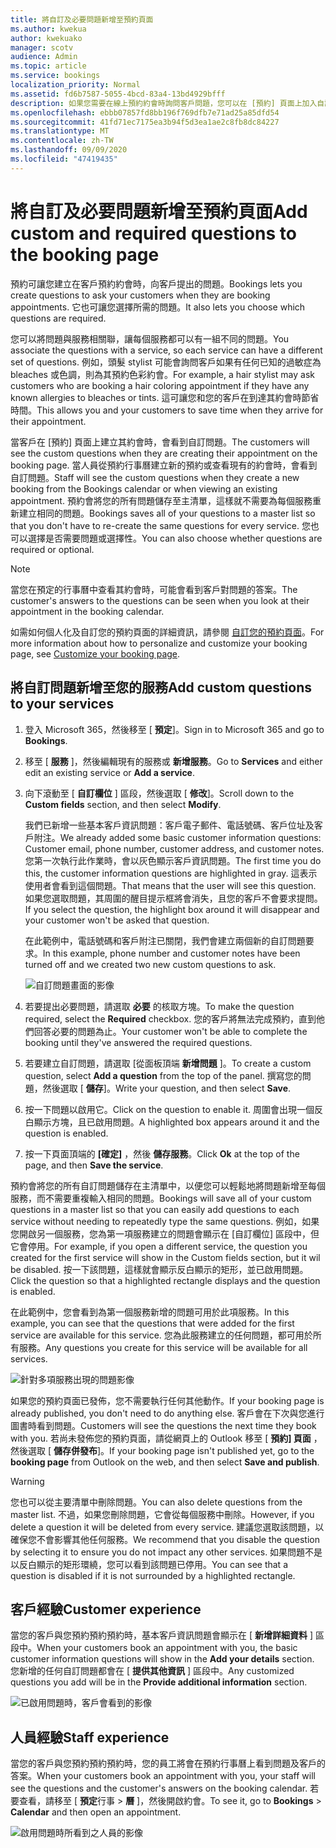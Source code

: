 ```yaml
---
title: 將自訂及必要問題新增至預約頁面
ms.author: kwekua
author: kwekuako
manager: scotv
audience: Admin
ms.topic: article
ms.service: bookings
localization_priority: Normal
ms.assetid: fd6b7587-5055-4bcd-83a4-13bd4929bfff
description: 如果您需要在線上預約約會時詢問客戶問題，您可以在 [預約] 頁面上加入自訂問題及必要的問題。
ms.openlocfilehash: ebbb07857fd8bb196f769dfb7e71ad25a85dfd54
ms.sourcegitcommit: 41fd71ec7175ea3b94f5d3ea1ae2c8fb8dc84227
ms.translationtype: MT
ms.contentlocale: zh-TW
ms.lasthandoff: 09/09/2020
ms.locfileid: "47419435"
---
```

# <a name="add-custom-and-required-questions-to-the-booking-page"></a><span data-ttu-id="50e69-103">將自訂及必要問題新增至預約頁面</span><span class="sxs-lookup"><span data-stu-id="50e69-103">Add custom and required questions to the booking page</span></span>

<span data-ttu-id="50e69-104">預約可讓您建立在客戶預約約會時，向客戶提出的問題。</span><span class="sxs-lookup"><span data-stu-id="50e69-104">Bookings lets you create questions to ask your customers when they are booking appointments.</span></span> <span data-ttu-id="50e69-105">它也可讓您選擇所需的問題。</span><span class="sxs-lookup"><span data-stu-id="50e69-105">It also lets you choose which questions are required.</span></span>

<span data-ttu-id="50e69-106">您可以將問題與服務相關聯，讓每個服務都可以有一組不同的問題。</span><span class="sxs-lookup"><span data-stu-id="50e69-106">You associate the questions with a service, so each service can have a different set of questions.</span></span> <span data-ttu-id="50e69-107">例如，頭髮 stylist 可能會詢問客戶如果有任何已知的過敏症為 bleaches 或色調，則為其預約色彩約會。</span><span class="sxs-lookup"><span data-stu-id="50e69-107">For example, a hair stylist may ask customers who are booking a hair coloring appointment if they have any known allergies to bleaches or tints.</span></span> <span data-ttu-id="50e69-108">這可讓您和您的客戶在到達其約會時節省時間。</span><span class="sxs-lookup"><span data-stu-id="50e69-108">This allows you and your customers to save time when they arrive for their appointment.</span></span>

<span data-ttu-id="50e69-109">當客戶在 [預約] 頁面上建立其約會時，會看到自訂問題。</span><span class="sxs-lookup"><span data-stu-id="50e69-109">The customers will see the custom questions when they are creating their appointment on the booking page.</span></span> <span data-ttu-id="50e69-110">當人員從預約行事曆建立新的預約或查看現有的約會時，會看到自訂問題。</span><span class="sxs-lookup"><span data-stu-id="50e69-110">Staff will see the custom questions when they create a new booking from the Bookings calendar or when viewing an existing appointment.</span></span> <span data-ttu-id="50e69-111">預約會將您的所有問題儲存至主清單，這樣就不需要為每個服務重新建立相同的問題。</span><span class="sxs-lookup"><span data-stu-id="50e69-111">Bookings saves all of your questions to a master list so that you don't have to re-create the same questions for every service.</span></span> <span data-ttu-id="50e69-112">您也可以選擇是否需要問題或選擇性。</span><span class="sxs-lookup"><span data-stu-id="50e69-112">You can also choose whether questions are required or optional.</span></span>

> [!NOTE]
> <span data-ttu-id="50e69-113">當您在預定的行事曆中查看其約會時，可能會看到客戶對問題的答案。</span><span class="sxs-lookup"><span data-stu-id="50e69-113">The customer's answers to the questions can be seen when you look at their appointment in the booking calendar.</span></span>

<span data-ttu-id="50e69-114">如需如何個人化及自訂您的預約頁面的詳細資訊，請參閱 [自訂您的預約頁面](customize-booking-page.md)。</span><span class="sxs-lookup"><span data-stu-id="50e69-114">For more information about how to personalize and customize your booking page, see [Customize your booking page](customize-booking-page.md).</span></span>

## <a name="add-custom-questions-to-your-services"></a><span data-ttu-id="50e69-115">將自訂問題新增至您的服務</span><span class="sxs-lookup"><span data-stu-id="50e69-115">Add custom questions to your services</span></span>

1. <span data-ttu-id="50e69-116">登入 Microsoft 365，然後移至 [ **預定**]。</span><span class="sxs-lookup"><span data-stu-id="50e69-116">Sign in to Microsoft 365 and go to **Bookings**.</span></span>

1. <span data-ttu-id="50e69-117">移至 [ **服務** ]，然後編輯現有的服務或 **新增服務**。</span><span class="sxs-lookup"><span data-stu-id="50e69-117">Go to **Services** and either edit an existing service or **Add a service**.</span></span>

1. <span data-ttu-id="50e69-118">向下滾動至 [ **自訂欄位** ] 區段，然後選取 [ **修改**]。</span><span class="sxs-lookup"><span data-stu-id="50e69-118">Scroll down to the **Custom fields** section, and then select **Modify**.</span></span>

   <span data-ttu-id="50e69-119">我們已新增一些基本客戶資訊問題：客戶電子郵件、電話號碼、客戶位址及客戶附注。</span><span class="sxs-lookup"><span data-stu-id="50e69-119">We already added some basic customer information questions: Customer email, phone number, customer address, and customer notes.</span></span> <span data-ttu-id="50e69-120">您第一次執行此作業時，會以灰色顯示客戶資訊問題。</span><span class="sxs-lookup"><span data-stu-id="50e69-120">The first time you do this, the customer information questions are highlighted in gray.</span></span> <span data-ttu-id="50e69-121">這表示使用者會看到這個問題。</span><span class="sxs-lookup"><span data-stu-id="50e69-121">That means that the user will see this question.</span></span> <span data-ttu-id="50e69-122">如果您選取問題，其周圍的醒目提示框將會消失，且您的客戶不會要求提問。</span><span class="sxs-lookup"><span data-stu-id="50e69-122">If you select the question, the highlight box around it will disappear and your customer won't be asked that question.</span></span>

   <span data-ttu-id="50e69-123">在此範例中，電話號碼和客戶附注已關閉，我們會建立兩個新的自訂問題要求。</span><span class="sxs-lookup"><span data-stu-id="50e69-123">In this example, phone number and customer notes have been turned off and we created two new custom questions to ask.</span></span>

   ![自訂問題畫面的影像](../media/bookings-questions-custom-fields.png)

1. <span data-ttu-id="50e69-125">若要提出必要問題，請選取 **必要** 的核取方塊。</span><span class="sxs-lookup"><span data-stu-id="50e69-125">To make the question required, select the **Required** checkbox.</span></span> <span data-ttu-id="50e69-126">您的客戶將無法完成預約，直到他們回答必要的問題為止。</span><span class="sxs-lookup"><span data-stu-id="50e69-126">Your customer won't be able to complete the booking until they've answered the required questions.</span></span>

1. <span data-ttu-id="50e69-127">若要建立自訂問題，請選取 [從面板頂端 **新增問題** ]。</span><span class="sxs-lookup"><span data-stu-id="50e69-127">To create a custom question, select **Add a question** from the top of the panel.</span></span> <span data-ttu-id="50e69-128">撰寫您的問題，然後選取 [ **儲存**]。</span><span class="sxs-lookup"><span data-stu-id="50e69-128">Write your question, and then select **Save**.</span></span>

1. <span data-ttu-id="50e69-129">按一下問題以啟用它。</span><span class="sxs-lookup"><span data-stu-id="50e69-129">Click on the question to enable it.</span></span> <span data-ttu-id="50e69-130">周圍會出現一個反白顯示方塊，且已啟用問題。</span><span class="sxs-lookup"><span data-stu-id="50e69-130">A highlighted box appears around it and the question is enabled.</span></span>

1. <span data-ttu-id="50e69-131">按一下頁面頂端的 **[確定]** ，然後 **儲存服務**。</span><span class="sxs-lookup"><span data-stu-id="50e69-131">Click **Ok** at the top of the page, and then **Save the service**.</span></span>

<span data-ttu-id="50e69-132">預約會將您的所有自訂問題儲存在主清單中，以便您可以輕鬆地將問題新增至每個服務，而不需要重複輸入相同的問題。</span><span class="sxs-lookup"><span data-stu-id="50e69-132">Bookings will save all of your custom questions in a master list so that you can easily add questions to each service without needing to repeatedly type the same questions.</span></span> <span data-ttu-id="50e69-133">例如，如果您開啟另一個服務，您為第一項服務建立的問題會顯示在 [自訂欄位] 區段中，但它會停用。</span><span class="sxs-lookup"><span data-stu-id="50e69-133">For example, if you open a different service, the question you created for the first service will show in the Custom fields section, but it wil be disabled.</span></span> <span data-ttu-id="50e69-134">按一下該問題，這樣就會顯示反白顯示的矩形，並已啟用問題。</span><span class="sxs-lookup"><span data-stu-id="50e69-134">Click the question so that a highlighted rectangle displays and the question is enabled.</span></span>

<span data-ttu-id="50e69-135">在此範例中，您會看到為第一個服務新增的問題可用於此項服務。</span><span class="sxs-lookup"><span data-stu-id="50e69-135">In this example, you can see that the questions that were added for the first service are available for this service.</span></span> <span data-ttu-id="50e69-136">您為此服務建立的任何問題，都可用於所有服務。</span><span class="sxs-lookup"><span data-stu-id="50e69-136">Any questions you create for this service will be available for all services.</span></span>

   ![針對多項服務出現的問題影像](../media/bookings-questions-services.png)

<span data-ttu-id="50e69-138">如果您的預約頁面已發佈，您不需要執行任何其他動作。</span><span class="sxs-lookup"><span data-stu-id="50e69-138">If your booking page is already published, you don't need to do anything else.</span></span> <span data-ttu-id="50e69-139">客戶會在下次與您進行圖書時看到問題。</span><span class="sxs-lookup"><span data-stu-id="50e69-139">Customers will see the questions the next time they book with you.</span></span> <span data-ttu-id="50e69-140">若尚未發佈您的預約頁面，請從網頁上的 Outlook 移至 [ **預約] 頁面** ，然後選取 [ **儲存併發布**]。</span><span class="sxs-lookup"><span data-stu-id="50e69-140">If your booking page isn't published yet, go to the **booking page** from Outlook on the web, and then select **Save and publish**.</span></span>

> [!WARNING]
> <span data-ttu-id="50e69-141">您也可以從主要清單中刪除問題。</span><span class="sxs-lookup"><span data-stu-id="50e69-141">You can also delete questions from the master list.</span></span> <span data-ttu-id="50e69-142">不過，如果您刪除問題，它會從每個服務中刪除。</span><span class="sxs-lookup"><span data-stu-id="50e69-142">However, if you delete a question it will be deleted from every service.</span></span> <span data-ttu-id="50e69-143">建議您選取該問題，以確保您不會影響其他任何服務。</span><span class="sxs-lookup"><span data-stu-id="50e69-143">We recommend that you disable the question by selecting it to ensure you do not impact any other services.</span></span> <span data-ttu-id="50e69-144">如果問題不是以反白顯示的矩形環繞，您可以看到該問題已停用。</span><span class="sxs-lookup"><span data-stu-id="50e69-144">You can see that a question is disabled if it is not surrounded by a highlighted rectangle.</span></span>

## <a name="customer-experience"></a><span data-ttu-id="50e69-145">客戶經驗</span><span class="sxs-lookup"><span data-stu-id="50e69-145">Customer experience</span></span>

<span data-ttu-id="50e69-146">當您的客戶與您預約預約預約時，基本客戶資訊問題會顯示在 [ **新增詳細資料** ] 區段中。</span><span class="sxs-lookup"><span data-stu-id="50e69-146">When your customers book an appointment with you, the basic customer information questions will show in the **Add your details** section.</span></span> <span data-ttu-id="50e69-147">您新增的任何自訂問題都會在 [ **提供其他資訊** ] 區段中。</span><span class="sxs-lookup"><span data-stu-id="50e69-147">Any customized questions you add will be in the **Provide additional information** section.</span></span>

![已啟用問題時，客戶會看到的影像](../media/bookings-questions-customer.png)

## <a name="staff-experience"></a><span data-ttu-id="50e69-149">人員經驗</span><span class="sxs-lookup"><span data-stu-id="50e69-149">Staff experience</span></span>

<span data-ttu-id="50e69-150">當您的客戶與您預約預約預約時，您的員工將會在預約行事曆上看到問題及客戶的答案。</span><span class="sxs-lookup"><span data-stu-id="50e69-150">When your customers book an appointment with you, your staff will see the questions and the customer's answers on the booking calendar.</span></span> <span data-ttu-id="50e69-151">若要查看，請移至 [ **預定**行事 \> **曆** ]，然後開啟約會。</span><span class="sxs-lookup"><span data-stu-id="50e69-151">To see it, go to **Bookings** \> **Calendar** and then open an appointment.</span></span>

![啟用問題時所看到之人員的影像](../media/bookings-questions-staff.png)
